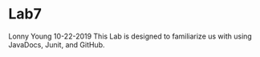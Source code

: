 # Lab7
Lonny Young
10-22-2019
This Lab is designed to familiarize us with using JavaDocs, Junit, and GitHub.
